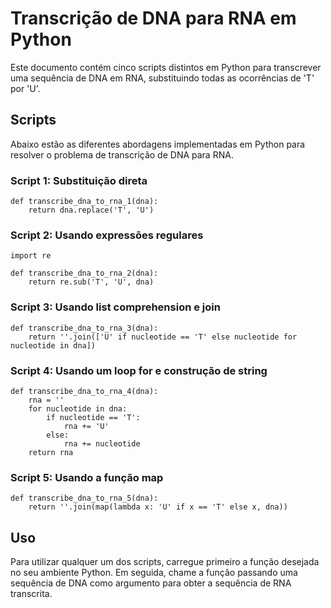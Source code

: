 # Transcrição de DNA para RNA em Python

Este documento contém cinco scripts distintos em Python para transcrever uma sequência de DNA em RNA, substituindo todas as ocorrências de 'T' por 'U'.

## Scripts

Abaixo estão as diferentes abordagens implementadas em Python para resolver o problema de transcrição de DNA para RNA.

### Script 1: Substituição direta
```
def transcribe_dna_to_rna_1(dna):
    return dna.replace('T', 'U')
```
### Script 2: Usando expressões regulares
```
import re

def transcribe_dna_to_rna_2(dna):
    return re.sub('T', 'U', dna)
```
### Script 3: Usando list comprehension e join

```
def transcribe_dna_to_rna_3(dna):
    return ''.join(['U' if nucleotide == 'T' else nucleotide for nucleotide in dna])
```

### Script 4: Usando um loop for e construção de string

```
def transcribe_dna_to_rna_4(dna):
    rna = ''
    for nucleotide in dna:
        if nucleotide == 'T':
            rna += 'U'
        else:
            rna += nucleotide
    return rna
```

### Script 5: Usando a função map

```
def transcribe_dna_to_rna_5(dna):
    return ''.join(map(lambda x: 'U' if x == 'T' else x, dna))
```
## Uso

Para utilizar qualquer um dos scripts, carregue primeiro a função desejada no seu ambiente Python. Em seguida, chame a função passando uma sequência de DNA como argumento para obter a sequência de RNA transcrita.
